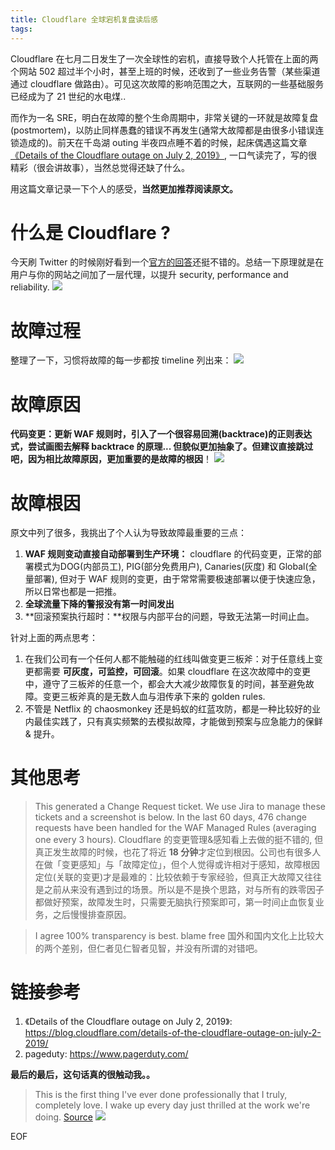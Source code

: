 ```yaml
---
title: Cloudflare 全球宕机复盘读后感
tags:
---
```


Cloudflare 在七月二日发生了一次全球性的宕机，直接导致个人托管在上面的两个网站 502 超过半个小时，甚至上班的时候，还收到了一些业务告警（某些渠道通过 cloudflare 做路由）。可见这次故障的影响范围之大，互联网的一些基础服务已经成为了 21 世纪的水电煤..

而作为一名 SRE，明白在故障的整个生命周期中，非常关键的一环就是故障复盘(postmortem)，以防止同样愚蠢的错误不再发生(通常大故障都是由很多小错误连锁造成的)。前天在千岛湖 outing 半夜四点睡不着的时候，起床偶遇这篇文章[《Details of the Cloudflare outage on July 2, 2019》](https://blog.cloudflare.com/details-of-the-cloudflare-outage-on-july-2-2019/), 一口气读完了，写的很精彩（很会讲故事），当然总觉得还缺了什么。

用这篇文章记录一下个人的感受，**当然更加推荐阅读原文。**    

<!--more-->

# 什么是 Cloudflare ?
今天刷 Twitter 的时候刚好看到一个[官方的回答](https://support.cloudflare.com/hc/en-us/articles/205177068-Step-1-How-does-Cloudflare-work-)还挺不错的。总结一下原理就是在用户与你的网站之间加了一层代理，以提升 security, performance and reliability. 
![](/images/blog/190727_cloudflare_outage/15642299070568.jpg)


# 故障过程
整理了一下，习惯将故障的每一步都按 timeline 列出来：
![](/images/blog/190727_cloudflare_outage/15642294239100.jpg)

# 故障原因
**代码变更：**更新 WAF 规则时，引入了一个很容易回溯(backtrace)的正则表达式，尝试画图去解释 backtrace 的原理... 但貌似更加抽象了。但建议直接跳过吧，因为相比故障原因，更加重要的是**故障的根因**！
![](/images/blog/190727_cloudflare_outage/15642303061327.jpg)



# 故障根因
原文中列了很多，我挑出了个人认为导致故障最重要的三点：

1. **WAF 规则变动直接自动部署到生产环境：** cloudflare 的代码变更，正常的部署模式为DOG(内部员工), PIG(部分免费用户), Canaries(灰度) 和 Global(全量部署), 但对于 WAF 规则的变更，由于常常需要极速部署以便于快速应急，所以日常也都是一把推。
2. **全球流量下降的警报没有第一时间发出**
3. **回滚预案执行超时：**权限与内部平台的问题，导致无法第一时间止血。

针对上面的两点思考：

1. 在我们公司有一个任何人都不能触碰的红线叫做变更三板斧：对于任意线上变更都需要 **可灰度，可监控，可回滚**。如果 cloudflare 在这次故障中的变更中，遵守了三板斧的任意一个，都会大大减少故障恢复的时间，甚至避免故障。变更三板斧真的是无数人血与泪传承下来的 golden rules.
2. 不管是 Netflix 的 chaosmonkey 还是蚂蚁的红蓝攻防，都是一种比较好的业内最佳实践了，只有真实频繁的去模拟故障，才能做到预案与应急能力的保鲜 & 提升。

# 其他思考
> This generated a Change Request ticket. We use Jira to manage these tickets and a screenshot is below.
> In the last 60 days, 476 change requests have been handled for the WAF Managed Rules (averaging one every 3 hours).
Cloudflare 的变更管理&感知看上去做的挺不错的, 但真正发生故障的时候，也花了将近 **18 分钟**才定位到根因。公司也有很多人在做「变更感知」与「故障定位」，但个人觉得或许相对于感知，故障根因定位(关联的变更)才是最难的：比较依赖于专家经验，但真正大故障又往往是之前从来没有遇到过的场景。所以是不是换个思路，对与所有的跌零因子都做好预案，故障发生时，只需要无脑执行预案即可，第一时间止血恢复业务，之后慢慢排查原因。

> I agree 100% transparency is best.
> blame free
国外和国内文化上比较大的两个差别，但仁者见仁智者见智，并没有所谓的对错吧。



# 链接参考
1. 《Details of the Cloudflare outage on July 2, 2019》: https://blog.cloudflare.com/details-of-the-cloudflare-outage-on-july-2-2019/
2. pageduty: https://www.pagerduty.com/

**最后的最后，这句话真的很触动我。。**
> This is the first thing I've ever done professionally that I truly, completely love. I wake up every day just thrilled at the work we're doing. [Source](https://gist.github.com/jgrahamc/6bb02a6f7c3799a1590b3cdb901f8e08)
![](/images/blog/190717_cloudflare_outage/15633465043345.jpg)



EOF


